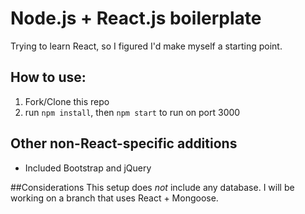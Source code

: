 # Node.js + React.js boilerplate
Trying to learn React, so I figured I'd make myself a starting point.

## How to use:
1. Fork/Clone this repo
2. run `npm install`, then `npm start` to run on port 3000

## Other non-React-specific additions
- Included Bootstrap and jQuery

##Considerations
This setup does *not* include any database. I will be working on a branch that uses React + Mongoose.